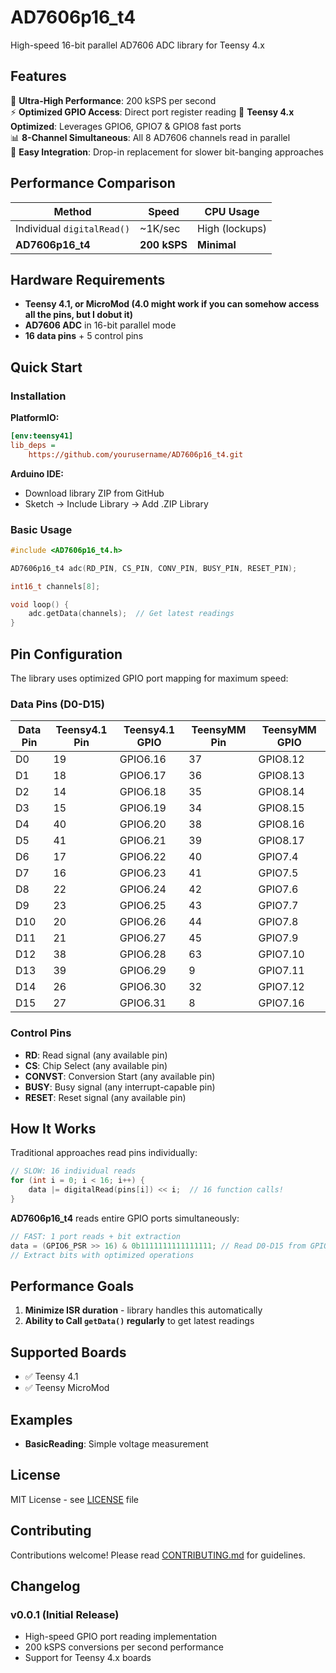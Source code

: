 # AD7606p16_t4

High-speed 16-bit parallel AD7606 ADC library for Teensy 4.x

## Features

🚀 **Ultra-High Performance**: 200 kSPS per second  
⚡ **Optimized GPIO Access**: Direct port register reading
🎯 **Teensy 4.x Optimized**: Leverages GPIO6, GPIO7 & GPIO8 fast ports  
📊 **8-Channel Simultaneous**: All 8 AD7606 channels read in parallel  
🔧 **Easy Integration**: Drop-in replacement for slower bit-banging approaches  

## Performance Comparison

| Method | Speed | CPU Usage |
|--------|-------|-----------|
| Individual `digitalRead()` | ~1K/sec | High (lockups) |
| **AD7606p16_t4** | **200 kSPS** | **Minimal** |

## Hardware Requirements

- **Teensy 4.1, or MicroMod (4.0 might work if you can somehow access all the pins, but I dobut it)**
- **AD7606 ADC** in 16-bit parallel mode
- **16 data pins** + 5 control pins

## Quick Start

### Installation

**PlatformIO:**
```ini
[env:teensy41]
lib_deps = 
    https://github.com/yourusername/AD7606p16_t4.git
```

**Arduino IDE:**
- Download library ZIP from GitHub
- Sketch → Include Library → Add .ZIP Library

### Basic Usage

```cpp
#include <AD7606p16_t4.h>

AD7606p16_t4 adc(RD_PIN, CS_PIN, CONV_PIN, BUSY_PIN, RESET_PIN);

int16_t channels[8];

void loop() {
    adc.getData(channels);  // Get latest readings
}
```

## Pin Configuration

The library uses optimized GPIO port mapping for maximum speed:

### Data Pins (D0-D15)

| Data Pin | Teensy4.1 Pin | Teensy4.1 GPIO | TeensyMM Pin | TeensyMM GPIO |
|----------|---------------|----------------|--------------|---------------|
| D0       | 19            | GPIO6.16       | 37           | GPIO8.12      |
| D1       | 18            | GPIO6.17       | 36           | GPIO8.13      |
| D2       | 14            | GPIO6.18       | 35           | GPIO8.14      |
| D3       | 15            | GPIO6.19       | 34           | GPIO8.15      |
| D4       | 40            | GPIO6.20       | 38           | GPIO8.16      |
| D5       | 41            | GPIO6.21       | 39           | GPIO8.17      |
| D6       | 17            | GPIO6.22       | 40           | GPIO7.4       |
| D7       | 16            | GPIO6.23       | 41           | GPIO7.5       |
| D8       | 22            | GPIO6.24       | 42           | GPIO7.6       |
| D9       | 23            | GPIO6.25       | 43           | GPIO7.7       |
| D10      | 20            | GPIO6.26       | 44           | GPIO7.8       |
| D11      | 21            | GPIO6.27       | 45           | GPIO7.9       |
| D12      | 38            | GPIO6.28       | 63           | GPIO7.10      |
| D13      | 39            | GPIO6.29       | 9            | GPIO7.11      |
| D14      | 26            | GPIO6.30       | 32           | GPIO7.12      |
| D15      | 27            | GPIO6.31       | 8            | GPIO7.16      |

### Control Pins
- **RD**: Read signal (any available pin)
- **CS**: Chip Select (any available pin)
- **CONVST**: Conversion Start (any available pin)
- **BUSY**: Busy signal (any interrupt-capable pin)
- **RESET**: Reset signal (any available pin)

## How It Works

Traditional approaches read pins individually:
```cpp
// SLOW: 16 individual reads
for (int i = 0; i < 16; i++) {
    data |= digitalRead(pins[i]) << i;  // 16 function calls!
}
```

**AD7606p16_t4** reads entire GPIO ports simultaneously:
```cpp
// FAST: 1 port reads + bit extraction
data = (GPIO6_PSR >> 16) & 0b1111111111111111; // Read D0-D15 from GPIO6
// Extract bits with optimized operations
```

## Performance Goals

1. **Minimize ISR duration** - library handles this automatically
2. **Ability to Call `getData()` regularly** to get latest readings

## Supported Boards

- ✅ Teensy 4.1  
- ✅ Teensy MicroMod

## Examples

- **BasicReading**: Simple voltage measurement

## License

MIT License - see [LICENSE](LICENSE) file

## Contributing

Contributions welcome! Please read [CONTRIBUTING.md](CONTRIBUTING.md) for guidelines.

## Changelog

### v0.0.1 (Initial Release)
- High-speed GPIO port reading implementation
- 200 kSPS conversions per second performance
- Support for Teensy 4.x boards
